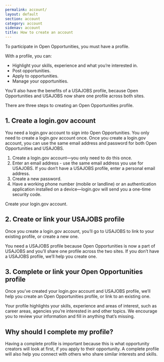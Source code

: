 ```yaml
---
permalink: account/
layout: default
section: account
category: account
sidenav: account
title: How to create an account
---
```


To participate in Open Opportunities, you must have a profile. 

With a profile, you can:

* Highlight your skills, experience and what you’re interested in.
* Post opportunities.
* Apply to opportunities.
* Manage your opportunities. 

You’ll also have the benefits of a USAJOBS profile, because Open Opportunities and USAJOBS now share one profile across both sites. 

There are three steps to creating an Open Opportunities profile.

## 1. Create a login.gov account
You need a login.gov account to sign into Open Opportunities. You only need to create a login.gov account once. Once you create a login.gov account, you can use the same email address and password for both Open Opportunities and USAJOBS. 

1. Create a login.gov account—you only need to do this once.
2. Enter an email address - use the same email address you use for USAJOBS. If you don’t have a USAJOBS profile, enter a personal email address. 
3. Create a new password.
4. Have a working phone number (mobile or landline) or an authentication application installed on a device—login.gov will send you a one-time security code.

Create your login.gov account.

## 2. Create or link your USAJOBS profile
Once you create a login.gov account, you’ll go to USAJOBS to link to your existing profile, or create a new one.

You need a USAJOBS profile because Open Opportunities is now a part of USAJOBS and you’ll share one profile across the two sites. If you don’t have a USAJOBS profile, we’ll help you create one.

## 3. Complete or link your Open Opportunities profile
Once you’ve created your login.gov account and USAJOBS profile, we’ll help you create an Open Opportunities profile, or link to an existing one. 

Your profile highlights your skills, experience and areas of interest, such as career areas, agencies you’re interested in and other topics.  We encourage you to review your information and fill in anything that’s missing.   

## Why should I complete my profile?
Having a complete profile is important because this is what opportunity creators will look at first, if you apply to their opportunity. A complete profile will also help you connect with others who share similar interests and skills.


